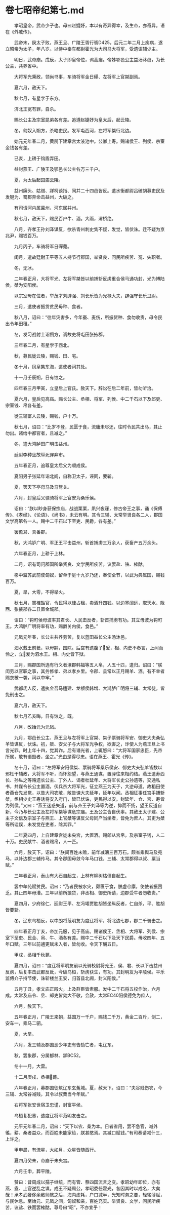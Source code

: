 # 卷七昭帝纪第七.md

　　孝昭皇帝，武帝少子也。母曰赵婕妤，本以有奇异得幸，及生帝，亦奇异。语在《外戚传》。

　　武帝末，戾太子败，燕王旦、广陵王胥行骄D425，后元二年二月上疾病，遂立昭帝为太子，年八岁。以侍中奉车都尉霍光为大司马大将军，受遗诏辅少主。

　　明日，武帝崩。戊辰，太子即皇帝位，谒高庙。帝姊鄂邑公主益汤沐邑，为长公主，共养省中。

　　大将军光秉政，领尚书事，车骑将军金日磾、左将军上官桀副焉。

　　夏六月，赦天下。

　　秋七月，有星孛于东方。

　　济北王宽有罪，自杀。

　　赐长公主及宗室昆弟各有差。追遵赵婕妤为皇太后，起云陵。

　　冬，匈奴入朔方，杀略吏民。发军屯西河，左将军桀行北边。

　　始元元年春二月，黄鹄下建章宫太液池中。公卿上寿。赐诸侯王、列侯、宗室金钱各有差。

　　已亥，上耕于钩盾弄田。

　　益封燕王、广陵王及鄂邑长公主各万三千户。

　　夏，为太后起园庙云陵。

　　益州廉头、姑缯、牂柯谈指、同并二十四邑皆反。遣水衡都尉吕破胡募吏民及发犍为、蜀郡奔命击益州，大破之。

　　有司请河内属冀州，河东属并州。

　　秋七月，赦天下，赐民百户牛、酒。大雨，渭桥绝。

　　八月，齐孝王孙刘泽谋反，欲杀青州刺史隽不疑，发觉，皆伏诛。迁不疑为京兆尹，赐钱百万。

　　九月丙子，车骑将军日磾薨。

　　闰月，遣故廷尉王平等五人持节行郡国，举贤良，问民所疾苦、冤、失职者。

　　冬，无冰。

　　二年春正月，大将军光、左将军桀皆以前捕斩反虏重合侯马通功封，光为博陆侯，桀为安阳侯。

　　以宗室毋在位者，举茂才刘辟强、刘长乐皆为光禄大夫，辟强守长乐卫尉。

　　三月，遣使者振贷贫民毋种、食者。

　　秋八月，诏曰：“往年灾害多，今年蚕、麦伤，所振贷种、食勿收责，毋令民出令年田租。”

　　冬，发习战射士诣朔方，调故吏将屯田张掖郡。

　　三年春二月，有星孛于西北。

　　秋，募民徙云陵，赐钱、田、宅。

　　冬十月，凤皇集东海，遣使者祠其处。

　　十一月壬辰朔，日有蚀之。

　　四年春三月甲寅，立皇后上官氏。赦天下。辞讼在后二年前，皆勿听治。

　　夏六月，皇后见高庙。赐长公主、丞相、将军、列侯、中二千石以下及郎吏、宗室钱、帛各有差。

　　徙三辅富人云陵，赐钱，户十万。

　　秋七月，诏曰：“比岁不登，民匮于食，流庸未尽还，往时令民共出马，其止勿出。诸给中都官者，且减之。”

　　冬，遣大鸿胪田广明击益州。

　　廷尉李种坐故纵死罪弃市。

　　五年春正月，追尊皇太后父为顺成侯。

　　夏阳男子张延年诣北阙，自称卫太子，诬罔，要斩。

　　夏，罢天下亭母马及马弩关。

　　六月，封皇后父骠骑将军上官安为桑乐侯。

　　诏曰：“朕以眇身获保宗庙，战战栗栗，夙兴夜寐，修古帝王之事，诵《保傅传》、《孝经》、《论语》、《尚书》，未云有明。其令三辅、太常举贤良各二人，郡国文学高第各一人。赐中二千石以下至吏、民爵，各有差。”

　　罢儋耳、真番郡。

　　秋，大鸿胪广明、军正王平击益州，斩首捕虏三万余人，获畜产五万余头。

　　六年春正月，上耕于上林。

　　二月，诏有司问郡国所举贤良、文学民所疾苦。议罢盐、铁、榷酤。

　　栘中监苏武前使匈奴，留单于庭十九岁乃还，奉使全节，以武为典属国，赐钱百万。

　　夏，旱，大雩，不得举火。

　　秋七月，罢榷酤官，令民得以律占租，卖酒升四钱。以边塞阔远，取天水、陇西、张掖郡各二县置金城郡。

　　诏曰：“钩町侯毋波率其君长、人民击反者，斩首捕虏有功。其立毋波为钩町王。大鸿胪广明将率有功，赐爵关内侯，食邑。”

　　元凤元年春，长公主共养劳苦，复以蓝田益长公主汤沐邑。

　　泗水戴王前甍，以毋嗣，国除。后宫有遗腹子爰，相、内史不奏言，上闻而怜之，立爰为泗水王。相、内史皆下狱。

　　三月，赐郡国所选有行义者涿郡韩福等五人帛，人五十匹，遣归。诏曰：“朕闵劳以官职之事，其务修孝、弟以孝乡里。令郡、县常以正月赐羊、酒。有不幸者赐衣被一袭，祠以中牢。”

　　武都氐人反，遣执金吾马适建、龙额侯韩增、大鸿胪广明将三辅、太常徒，皆免刑击之。

　　夏六月，赦天下。

　　秋七月乙亥晦，日有蚀之，既。

　　八月，改始元为元凤。

　　九月，鄂邑长公主、燕王旦与左将军上官桀、桀子票骑将军安、御史大夫桑弘羊皆谋反，伏诛。初，桀、安父子与大将军光争权，欲害之，诈使人为燕王旦上书言光罪。时上年十四，觉其诈。后有谮光者，上辄怒曰：“大将军国家忠臣，先帝所属，敢有谮毁者，坐之。”光由是得尽忠。语在燕王、霍光《传》。

　　冬十月，诏曰：“左将军安阳侯桀、票骑将军桑乐侯安、御史大夫弘羊皆数以邪枉干辅政，大将军不听，而怀怨望，与燕王通谋，置驿往来相约结。燕王遣寿西长、孙纵之等赂遗长公主、丁外人、谒者杜延年、大将军长史公孙遗等，交通私书，共谋令长公主置酒，伏兵杀大将军光，征立燕王为天子，大逆毋道。故稻田使者燕仓先发觉，以告大司农敞，敞告谏大夫延年，延年以闻。丞相征事任宫手捕斩桀，丞相少史王寿诱将安入府门，皆已伏诛，吏民得以安。封延年、仓、宫、寿皆为列侯。”又曰：“燕王迷惑失道，前与齐王子刘泽等为逆，抑而不扬，望王反道自新，今乃与长公主及左将军桀等谋危宗庙。王及公主皆自伏辜。其赦王太子建、公主子文信及宗室子与燕王、上官桀等谋反父母同产当坐者，皆免为庶人。其吏为桀等所诖误，未发觉在吏者，除其罪。”

　　二年夏四月，上自建章宫徙未央宫，大置酒。赐郎从宫帛，及宗室子钱，人二十万。吏民献牛、酒者赐帛，人一匹。

　　六月，赦天下。诏曰：“朕闵百姓未赡，前年减漕三百万石。颇省乘舆马及苑马，以补边郡三辅传马。其令郡国毋敛今年马口钱，三辅、太常郡得以叔、粟当赋。”

　　三年春正月，泰山有大石自起立，上林有柳树枯僵自起生。

　　罢中牟苑赋贫民。诏曰：“乃者民被水灾，颇匮于食，朕虚仓廪，使使者振困乏。其止四年毋漕。三年以前所振贷，非丞相、御史所请，边郡受牛者勿收责。”

　　夏四月，少府徐仁、廷尉王平、左冯翊贾胜胡皆坐纵反者，仁自杀，平、胜胡皆要斩。

　　冬，辽东乌桓反，以中朗将范明友为度辽将军，将北边七郡，郡二千骑击之。

　　四年春正月丁亥，帝加元服，见于高庙。赐诸侯王、丞相、大将军、列侯、宗室下至吏、民金、帛、牛、酒各有差。赐中二千石以下及天下民爵。毋收四年、五年口赋。三年以前逋更赋未入者，皆勿收。令天下酺五日。

　　甲戌，丞相千秋薨。

　　夏四月，诏曰：“度辽将军明友前以羌骑校尉将羌王、侯、君、长以下击益州反虏，后复率击武都反氐，今破乌桓，斩虏获生，有功。其封明友为平陵侯。平乐监傅介子持节使，诛斩楼兰王安，归首县北阙，封义阳侯。”

　　五月丁丑，孝文庙正殿火，上及群臣皆素服。发中二千石将五校作治，六月成。太常及庙令、丞、郎吏皆劾大不敬，会赦，太常EC40阳侯德免为庶人。

　　六月，赦天下。

　　五年春正月，广陵王来朝，益国万一千户，赐钱二千万，黄金二百斤，剑二，安车一，乘马二驷。

　　夏，大旱。

　　六月，发三辅及郡国恶少年吏有告劾亡者，屯辽东。

　　秋，罢象郡，分属郁林、牂BC52。

　　冬十一月，大雷。

　　十二月庚戌，丞相薨。

　　六年春正月，募郡国徒筑辽东玄菟城。夏，赦天下。诏曰：“夫谷贱伤农，今三辅、太常谷减贱，其令以叔粟当今年赋。”

　　右将军张安世宿卫忠谨，封富平侯。

　　乌桓复犯塞，遣度辽将军范明友击之。

　　元平元年春二月，诏曰：“天下以农、桑为本。日者省用，罢不急官，减外徭，耕、桑者益众，而百姓未能家给，朕甚愍焉。其减口赋钱。”有司奏请减什三，上许之。

　　甲申晨，有流星，大如月，众星皆随西行。

　　夏四月癸未，帝崩于未央宫。

　　六月壬申，葬平陵。

　　赞曰：昔周成以孺子继统，而有管、蔡四国流言之变。孝昭幼年即位，亦有燕、盍、上官逆乱之谋。成王不疑周公，孝昭委任霍光，各因其时以成名，大矣哉！承孝武奢侈余敝师旅之后，海内虚耗，户口减半，光知时务之要，轻徭薄赋，与民休息。至始元、元凤之间，匈奴和亲，百姓充实。举贤良、文学，问民所疾苦，议盐、铁而罢榷酤，尊号曰“昭”，不亦宜乎！